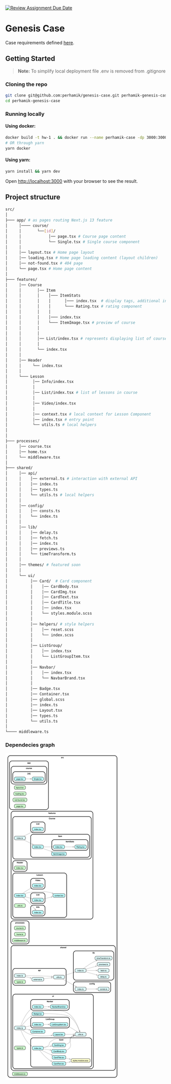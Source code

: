 [![Review Assignment Due Date](https://classroom.github.com/assets/deadline-readme-button-24ddc0f5d75046c5622901739e7c5dd533143b0c8e959d652212380cedb1ea36.svg)](https://classroom.github.com/a/_2xjYeZK)

# Genesis Case

Case requirements defined [here](https://mixolydian-polonium-8c0.notion.site/Front-End-School-2-0-c0a2ae89311645e2bdd48b770868ba09).

## Getting Started

> **Note:** To simplify local deployment file .env is removed from .gitignore

### Cloning the repo

```bash
git clone git@github.com:perhamik/genesis-case.git perhamik-genesis-case
cd perhamik-genesis-case
```

### Running locally

#### Using docker:

```bash
docker build -t hw-1 . && docker run --name perhamik-case -dp 3000:3000 hw-1
# OR through yarn
yarn docker
```

#### Using yarn:

```bash
yarn install && yarn dev
```

Open [http://localhost:3000](http://localhost:3000) with your browser to see the result.

## Project structure

```bash
src/
│
├─── app/ # as pages routing Next.js 13 feature
│     │──── course/
│     │       └──[id]/
│     │            │── page.tsx # Course page content
│     │            └── Single.tsx # Single course component
│     │
│     │── layout.tsx # Home page layout
│     │── loading.tsx # Home page loading content (layout children)
│     │── not-found.tsx # 404 page
│     └── page.tsx # Home page content
│
├─── features/
│     │── Course
│     │       │── Item
│     │       │    │─── ItemStats
│     │       │    │      │─── index.tsx  # display tags, additional info and rating
│     │       │    │      └─── Rating.tsx # rating component
│     │       │    │
│     │       │    │─── index.tsx
│     │       │    └─── ItemImage.tsx # preview of course
│     │       │
│     │       │
│     │       │── List/index.tsx # represents displaying list of courses
│     │       │
│     │       └── index.tsx
│     │
│     │── Header
│     │     └── index.tsx
│     │
│     └─── Lesson
│           │── Info/index.tsx
│           │
│           │── List/index.tsx # list of lessons in course
│           │
│           │── Video/index.tsx
│           │
│           │── context.tsx # local context for Lesson Component
│           │── index.tsx # entry point
│           └── utils.ts # local helpers
│
│
├─── processes/
│     │── course.tsx
│     │── home.tsx
│     └── middleware.tsx
│
├─── shared/
│     │── api/
│     │    │── external.ts # interaction with external API
│     │    │── index.ts
│     │    │── types.ts
│     │    └── utils.ts # local helpers
│     │
│     │── config/
│     │    │── consts.ts
│     │    └── index.ts
│     │
│     │── lib/
│     │    │── delay.ts
│     │    │── fetch.ts
│     │    │── index.ts
│     │    │── previews.ts
│     │    └── timeTransform.ts
│     │
│     │── themes/ # featured soon
│     │
│     └── ui/
│          │── Card/  # Card component
│          │    │── CardBody.tsx
│          │    │── CardImg.tsx
│          │    │── CardText.tsx
│          │    │── CardTitle.tsx
│          │    │── index.tsx
│          │    └── styles.module.scss
│          │
│          │── helpers/ # style helpers
│          │    │── reset.scss
│          │    └── index.scss
│          │
│          │── ListGroup/
│          │    │── index.tsx
│          │    └── ListGroupItem.tsx
│          │
│          │── Navbar/
│          │    │── index.tsx
│          │    └── NavbarBrand.tsx
│          │
│          │── Badge.tsx
│          │── Container.tsx
│          │── global.scss
│          │── index.ts
│          │── Layout.tsx
│          │── types.ts
│          └── utils.ts
│
└──── middleware.ts

```

### Dependecies graph

![dependencygraph.svg](dependencygraph.svg)
